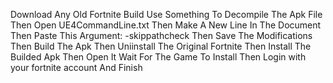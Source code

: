 Download Any Old Fortnite Build
Use Something To Decompile The Apk File
Then Open UE4CommandLine.txt
Then Make A New Line In The Document
Then Paste This Argument: -skippathcheck
Then Save The Modifications
Then Build The Apk
Then Uniinstall The Original Fortnite
Then Install The Builded Apk
Then Open It
Wait For The Game To Install
Then Login with your fortnite account
And Finish



